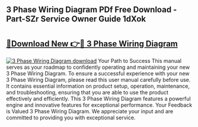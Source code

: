 ## 3 Phase Wiring Diagram PDf Free Download - Part-SZr Service Owner Guide 1dXok

# <h2><a href="http://dftdi5.blite.top/?on=3+Phase+Wiring+Diagram">🔗Download New 👉🔴 3 Phase Wiring Diagram</a></h2>

[![3 Phase Wiring Diagram download](https://i.imgur.com/lujVjoI.png)](http://dftdi5.blite.top/?on=3+Phase+Wiring+Diagram)
Your Path to Success This manual serves as your roadmap to confidently operating and maintaining your new 3 Phase Wiring Diagram. To ensure a successful experience with your new 3 Phase Wiring Diagram, please read this user manual carefully before use. It contains essential information on product setup, operation, maintenance, and troubleshooting, ensuring that you are able to use the product effectively and efficiently. This 3 Phase Wiring Diagram features a powerful engine and innovative features for exceptional performance. Your Feedback is Valued 3 Phase Wiring Diagram. We appreciate your input and are committed to providing you with exceptional service.
